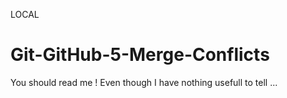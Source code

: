 LOCAL
# Git-GitHub-5-Merge-Conflicts
You should read me !
Even though I have nothing usefull to tell ...

